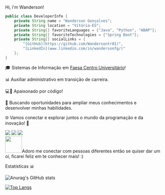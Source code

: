 <div>
    <p>
        Hi, i'm Wanderson! 
    </p>
</div>

```java
public class DeveloperInfo {
    private String name = "Wanderson Gonçalves";
    private String location = "Vitória-ES";
    private String[] favoriteLanguages = {"Java", "Python", "ABAP"};
    private String[] favoriteTechnologies = {"Spring Boot"};
    private String[] socialLinks = {
        "[GitHub](https://github.com/Wandersontr01)",
        "[LinkedIn](www.linkedin.com/in/wandersonfg/)"
    };
}
```

<div>
  <p>🎓 Sistemas de Informação em <a href="https://www.faesa.br/" target="_blank">Faesa Centro Universitário</a>!</p>
    <p>📊 Auxiliar administrativo em transição de carreira.</p>
    <p>💻🚀 Apaixonado por código!</p>
    <p>🎯 Buscando oportunidades para ampliar meus conhecimentos e desenvolver minhas habilidades.</p>
</div>
    


🌐 Vamos conectar e explorar juntos o mundo da programação e da inovação! 🚀
<div>
<a href="https://www.instagram.com/wanderson_gon/" target="_blank"><img loading="lazy" src="https://img.shields.io/badge/-Instagram-%23E4405F?style=for-the-badge&logo=instagram&logoColor=white" target="_blank"></a>    
<a href="mailto:wanderson.f.g@hotmail.com"><img loading="lazy" src="https://img.shields.io/badge/EMAIL-D14836?style=for-the-badge&logo=mail.ru&logoColor=blue" target="_blank"></a>
<a href="https://www.linkedin.com/in/wandersonfg/" target="_blank"><img loading="lazy" src="https://img.shields.io/badge/-LinkedIn-%230077B5?style=for-the-badge&logo=linkedin&logoColor=white" target="_blank"></a>   
</div>

<div>
    <a><img loading="lazy" src="https://camo.githubusercontent.com/ec0df7b334d15078e980be8f26f35f1bd6f004eaa4a121db42fed361360c1817/68747470733a2f2f6d656469612e67697068792e636f6d2f6d656469612f4c6e516a7057614f4e386e68723231764e572f67697068792e676966" width="54" height="54">Adoro me conectar com pessoas diferentes então se quiser dar um oi, ficarei feliz em te conhecer mais! :)</a>
</div>

<div>
    <p></p>
    <p></p>
    <p></p>
    <p></p>
    <p></p>
    <p></p>
    <p></p>
    <h>Estatísticas 📊</h>
</div>

![Anurag's GitHub stats](https://github-readme-stats.vercel.app/api?username=Wandersontr01&show_icons=true)


[![Top Langs](https://github-readme-stats.vercel.app/api/top-langs/?username=Wandersontr01&layout=donut)](https://github.com/anuraghazra/github-readme-stats)
